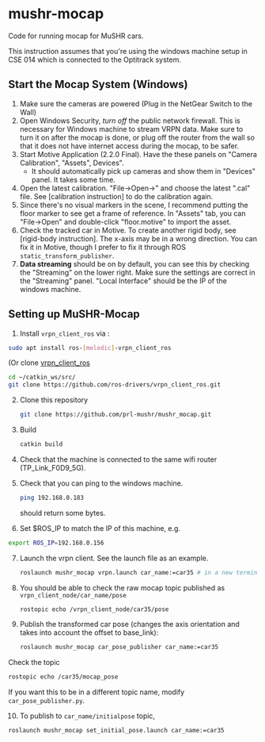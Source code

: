 # mushr-mocap

Code for running mocap for MuSHR cars.



This instruction assumes that you're using the windows machine setup in CSE 014 which is connected to the Optitrack system.



## Start the Mocap System (Windows)

1. Make sure the cameras are powered (Plug in the NetGear Switch to the Wall)
2. Open Windows Security, *turn off* the public network firewall. This is necessary for Windows machine to stream VRPN data. Make sure to turn it on after the mocap is done, or plug off the router from the wall so that it does not have internet access during the mocap, to be safer.
3. Start Motive Application (2.2.0 Final). Have the these panels on "Camera Calibration", "Assets", Devices".
   - It should automatically pick up cameras and show them in "Devices" panel. It takes some time.
4. Open the latest calibration. "File->Open->" and choose the latest ".cal" file. See [calibration instruction] to do the calibration again.
5. Since there's no visual markers in the scene, I recommend putting the floor marker to see get a frame of reference. In "Assets" tab, you can "File->Open" and double-click "floor.motive" to import the asset.
6. Check the tracked car in Motive. To create another rigid body, see [rigid-body instruction]. The x-axis may be in a wrong direction. You can fix it in Motive, though I prefer to fix it through ROS `static_transform_publisher`.
7. __Data streaming__ should be on by default, you can see this by checking the "Streaming" on the lower right. Make sure the settings are correct in the "Streaming" panel. "Local Interface" should be the IP of the windows machine.



## Setting up MuSHR-Mocap

1. Install `vrpn_client_ros` via :
```bash
sudo apt install ros-[melodic]-vrpn_client_ros
```

(Or clone [vrpn_client_ros](https://github.com/ros-drivers/vrpn_client_ros)

   ```bash
   cd ~/catkin_ws/src/
   git clone https://github.com/ros-drivers/vrpn_client_ros.git
   ```

2. Clone this repository

   ```bash
   git clone https://github.com/prl-mushr/mushr_mocap.git
   ```

3. Build

   ```bash
   catkin build
   ```

4. Check that the machine is connected to the same wifi router (TP_Link_F0D9_5G).

5. Check that you can ping to the windows machine.

   ```bash
   ping 192.168.0.183
   ```

   should return some bytes.
   
6. Set $ROS_IP to match the IP of this machine, e.g. 
```bash
export ROS_IP=192.168.0.156
```

7. Launch the vrpn client. See the launch file as an example.

   ```bash
   roslaunch mushr_mocap vrpn.launch car_name:=car35 # in a new terminal
   ```

8. You should be able to check the raw mocap topic published as `vrpn_client_node/car_name/pose`

   ```bash
   rostopic echo /vrpn_client_node/car35/pose
   ```

9. Publish the transformed car pose (changes the axis orientation and takes into account the offset to base_link):

   ```bash
   roslaunch mushr_mocap car_pose_publisher car_name:=car35
   ```
Check the topic
   ```bash
   rostopic echo /car35/mocap_pose
   ```

   If you want this to be in a different topic name, modify `car_pose_publisher.py`.

10. To publish to `car_name/initialpose` topic,
   ```bash
   roslaunch mushr_mocap set_initial_pose.launch car_name:=car35
   ```
